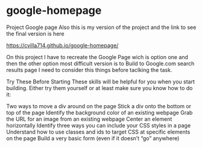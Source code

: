 # google-homepage
Project Google page
Also this is my version of the project and the link to see the final version is here

https://cvilla714.github.io/google-homepage/

On this project I have to recreate the Google Page wich is option one and then the other option most difficult version is to Build to Google.com search results page
I need to consider this things before taclking the task.

Try These Before Starting
These skills will be helpful for you when you start building. Either try them yourself or at least make sure you know how to do it:

Two ways to move a div around on the page
Stick a div onto the bottom or top of the page
Identify the background color of an existing webpage
Grab the URL for an image from an existing webpage
Center an element horizontally
Identify three ways you can include your CSS styles in a page
Understand how to use classes and ids to target CSS at specific elements on the page
Build a very basic form (even if it doesn’t “go” anywhere)
